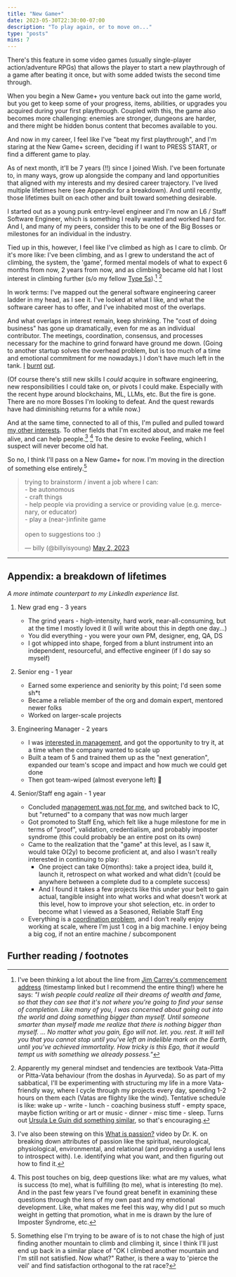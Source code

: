 ```yaml
---
title: "New Game+"
date: 2023-05-30T22:30:00-07:00
description: "To play again, or to move on..."
type: "posts"
mins: 7
---
```


There's this feature in some video games (usually single-player action/adventure RPGs) that allows the player to start a new playthrough of a game after beating it once, but with some added twists the second time through. 

When you begin a New Game+ you venture back out into the game world, but you get to keep some of your progress, items, abilities, or upgrades you acquired during your first playthrough. Coupled with this, the game also becomes more challenging: enemies are stronger, dungeons are harder, and there might be hidden bonus content that becomes available to you.

And now in my career, I feel like I've "beat my first playthrough", and I'm staring at the New Game+ screen, deciding if I want to PRESS START, or find a different game to play.

As of next month, it'll be 7 years (!!) since I joined Wish. I've been fortunate to, in many ways, grow up alongside the company and land opportunities that aligned with my interests and my desired career trajectory. I've lived multiple lifetimes here (see Appendix for a breakdown). And until recently, those lifetimes built on each other and built toward something desirable.

I started out as a young punk entry-level engineer and I'm now an L6 / Staff Software Engineer, which is something I really wanted and worked hard for. And I, and many of my peers, consider this to be one of the Big Bosses or milestones for an individual in the industry.

Tied up in this, however, I feel like I've climbed as high as I care to climb. Or it's more like: I've been climbing, and as I grew to understand the act of climbing, the system, the 'game', formed mental models of what to expect 6 months from now, 2 years from now, and as climbing became old hat I lost interest in climbing further (s/o my fellow <a target="_blank" href="https://www.enneagraminstitute.com/type-5/">Type 5s</a>).[^1] [^2]

[^1]: I've been thinking a lot about the line from <a target="_blank" href="https://www.youtube.com/watch?v=V80-gPkpH6M&t=1152">Jim Carrey's commencement address</a> (timestamp linked but I recommend the entire thing!) where he says:
_"I wish people could realize all their dreams of wealth and fame, so that they can see that it's not where you're going to find your sense of completion. Like many of you, I was concerned about going out into the world and doing something bigger than myself. Until someone smarter than myself made me realize that there is nothing bigger than myself. ... No matter what you gain, Ego will not. let. you. rest. It will tell you that you cannot stop until you've left an indelible mark on the Earth, until you've achieved immortality. How tricky is this Ego, that it would tempt us with something we already possess."_

[^2]: Apparently my general mindset and tendencies are textbook Vata-Pitta or Pitta-Vata behaviour (from the doshas in Ayurveda). So as part of my sabbatical, I'll be experimenting with structuring my life in a more Vata-friendly way, where I cycle through my projects every day, spending 1-2 hours on them each (Vatas are flighty like the wind). Tentative schedule is like: wake up - write - lunch - coaching business stuff - empty space, maybe fiction writing or art or music - dinner - misc time - sleep. Turns out <a target="_blank" href="https://twitter.com/billyisyoung/status/1660725590083907590">Ursula Le Guin did something similar</a>, so that's encouraging.

In work terms: I've mapped out the general software engineering career ladder in my head, as I see it. I've looked at what I like, and what the software career has to offer, and I've inhabited most of the overlaps. 

And what overlaps in interest remain, keep shrinking. The "cost of doing business" has gone up dramatically, even for me as an individual contributor. The meetings, coordination, consensus, and processes necessary for the machine to grind forward have ground me down. (Going to another startup solves the overhead problem, but is too much of a time and emotional commitment for me nowadays.) I don't have much left in the tank. <a target="_blank" href="https://twitter.com/billyisyoung/status/1509086603674734595">I</a> <a target="_blank" href="https://twitter.com/billyisyoung/status/1560527171801665536">burnt</a> <a target="_blank" href="https://billy.dev/posts/journal-work/">out</a>.

(Of course there's still new skills I _could_ acquire in software engineering, new responsibilities I could take on, or pivots I could make. Especially with the recent hype around blockchains, ML, LLMs, etc. But the fire is gone. There are no more Bosses I'm looking to defeat. And the quest rewards have had diminishing returns for a while now.)

And at the same time, connected to all of this, I'm pulled and pulled toward <a target="_blank" href="https://billy.dev/posts/are-you-gonna-travel/">my other interests</a>. To other fields that I'm excited about, and make me feel alive, and can help people.[^3] [^4] To the desire to evoke Feeling, which I suspect will never become old hat.

[^3]: I've also been stewing on this <a target="_blank" href="https://www.youtube.com/watch?v=eqC-A560jK4">What is passion?</a> video by Dr. K. on breaking down attributes of passion like the spiritual, neurological, physiological, environmental, and relational (and providing a useful lens to introspect with). I.e. identifying what you want, and then figuring out how to find it.

[^4]: This post touches on big, deep questions like: what are my values, what is success (to me), what is fulfilling (to me), what is interesting (to me). And in the past few years I've found great benefit in examining these questions through the lens of my own past and my emotional development. Like, what makes me feel this way, why did I put so much weight in getting that promotion, what in me is drawn by the lure of Imposter Syndrome, etc.


So no, I think I'll pass on a New Game+ for now. I'm moving in the direction of something else entirely.[^5]

[^5]: Something else I'm trying to be aware of is to not chase the high of just finding another mountain to climb and climbing it, since I think I'll just end up back in a similar place of "OK I climbed another mountain and I'm still not satisfied. Now what?" Rather, is there a way to 'pierce the veil' and find satisfaction orthogonal to the rat race?


<blockquote class="twitter-tweet"><p lang="en" dir="ltr">trying to brainstorm / invent a job where I can:<br>- be autonomous<br>- craft things<br>- help people via providing a service or providing value (e.g. mercenary, or educator)<br>- play a (near-)infinite game<br><br>open to suggestions too :)</p>&mdash; billy (@billyisyoung) <a href="https://twitter.com/billyisyoung/status/1653229341537607680?ref_src=twsrc%5Etfw">May 2, 2023</a></blockquote> <script async src="https://platform.twitter.com/widgets.js" charset="utf-8"></script>

<hr>

## Appendix: a breakdown of lifetimes

_A more intimate counterpart to my LinkedIn experience list._

1. New grad eng - 3 years
    - The grind years - high-intensity, hard work, near-all-consuming, but at the time I mostly loved it (I will write about this in depth one day...)
    - You did everything - you were your own PM, designer, eng, QA, DS
    - I got whipped into shape, forged from a blunt instrument into an independent, resourceful, and effective engineer (if I do say so myself)

2. Senior eng - 1 year
    - Earned some experience and seniority by this point; I'd seen some sh*t
    - Became a reliable member of the org and domain expert, mentored newer folks
    - Worked on larger-scale projects

3. Engineering Manager - 2 years
    - I was <a target="_blank" href="https://www.youtube.com/watch?v=AZexYz9euDw">interested in management</a>, and got the opportunity to try it, at a time when the company wanted to scale up
    - Built a team of 5 and trained them up as the "next generation", expanded our team's scope and impact and how much we could get done
    - Then got team-wiped (almost everyone left) 🙁

4. Senior/Staff eng again - 1 year
    - Concluded <a target="_blank" href="https://www.youtube.com/watch?v=_gomZM8gbvc">management was not for me</a>, and switched back to IC, but "returned" to a company that was now much larger
    - Got promoted to Staff Eng, which felt like a huge milestone for me in terms of "proof", validation, credentialism, and probably imposter syndrome (this could probably be an entire post on its own)
    - Came to the realization that the "game" at this level, as I saw it, would take O(2y) to become proficient at, and also I wasn't really interested in continuing to play:
        - One project can take O(months): take a project idea, build it, launch it, retrospect on what worked and what didn't (could be anywhere between a complete dud to a complete success)
        - And I found it takes a few projects like this under your belt to gain actual, tangible insight into what works and what doesn't work at this level, how to improve your shot selection, etc. in order to become what I viewed as a Seasoned, Reliable Staff Eng
    - Everything is a <a target="_blank" href="https://twitter.com/billyisyoung/status/1516163850344681473">coordination problem</a>, and I don't really enjoy working at scale, where I'm just 1 cog in a big machine. I enjoy being a big cog, if not an entire machine / subcomponent

## Further reading / footnotes
